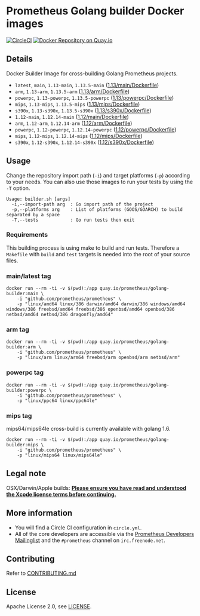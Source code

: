 # Prometheus Golang builder Docker images

[![CircleCI](https://circleci.com/gh/prometheus/golang-builder/tree/master.svg?style=shield)][circleci]
[![Docker Repository on Quay.io](https://quay.io/repository/prometheus/golang-builder/status)][quayio]

## Details

Docker Builder Image for cross-building Golang Prometheus projects.

- `latest`, `main`, `1.13-main`, `1.13.5-main` ([1.13/main/Dockerfile](1.13/main/Dockerfile))
- `arm`, `1.13-arm`, `1.13.5-arm` ([1.13/arm/Dockerfile](1.13/arm/Dockerfile))
- `powerpc`, `1.13-powerpc`, `1.13.5-powerpc` ([1.13/powerpc/Dockerfile](1.13/powerpc/Dockerfile))
- `mips`, `1.13-mips`, `1.13.5-mips` ([1.13/mips/Dockerfile](1.13/mips/Dockerfile))
- `s390x`, `1.13-s390x`, `1.13.5-s390x` ([1.13/s390x/Dockerfile](1.13/s390x/Dockerfile))
- `1.12-main`, `1.12.14-main` ([1.12/main/Dockerfile](1.12/main/Dockerfile))
- `arm`, `1.12-arm`, `1.12.14-arm` ([1.12/arm/Dockerfile](1.12/arm/Dockerfile))
- `powerpc`, `1.12-powerpc`, `1.12.14-powerpc` ([1.12/powerpc/Dockerfile](1.12/powerpc/Dockerfile))
- `mips`, `1.12-mips`, `1.12.14-mips` ([1.12/mips/Dockerfile](1.12/mips/Dockerfile))
- `s390x`, `1.12-s390x`, `1.12.14-s390x` ([1.12/s390x/Dockerfile](1.12/s390x/Dockerfile))

## Usage

Change the repository import path (`-i`) and target platforms (`-p`) according to your needs.
You can also use those images to run your tests by using the `-T` option.

```
Usage: builder.sh [args]
  -i,--import-path arg  : Go import path of the project
  -p,--platforms arg    : List of platforms (GOOS/GOARCH) to build separated by a space
  -T,--tests            : Go run tests then exit
```

### Requirements

This building process is using make to build and run tests.
Therefore a `Makefile` with `build` and `test` targets is needed into the root of your source files.

### main/latest tag

```
docker run --rm -ti -v $(pwd):/app quay.io/prometheus/golang-builder:main \
    -i "github.com/prometheus/prometheus" \
    -p "linux/amd64 linux/386 darwin/amd64 darwin/386 windows/amd64 windows/386 freebsd/amd64 freebsd/386 openbsd/amd64 openbsd/386 netbsd/amd64 netbsd/386 dragonfly/amd64"
```

### arm tag

```
docker run --rm -ti -v $(pwd):/app quay.io/prometheus/golang-builder:arm \
    -i "github.com/prometheus/prometheus" \
    -p "linux/arm linux/arm64 freebsd/arm openbsd/arm netbsd/arm"
```

### powerpc tag

```
docker run --rm -ti -v $(pwd):/app quay.io/prometheus/golang-builder:powerpc \
    -i "github.com/prometheus/prometheus" \
    -p "linux/ppc64 linux/ppc64le"
```

### mips tag

mips64/mips64le cross-build is currently available with golang 1.6.

```
docker run --rm -ti -v $(pwd):/app quay.io/prometheus/golang-builder:mips \
    -i "github.com/prometheus/prometheus" \
    -p "linux/mips64 linux/mips64le"
```

## Legal note

OSX/Darwin/Apple builds:
**[Please ensure you have read and understood the Xcode license
   terms before continuing.](https://www.apple.com/legal/sla/docs/xcode.pdf)**

## More information

  * You will find a Circle CI configuration in `circle.yml`.
  * All of the core developers are accessible via the [Prometheus Developers Mailinglist](https://groups.google.com/forum/?fromgroups#!forum/prometheus-developers) and the `#prometheus` channel on `irc.freenode.net`.

## Contributing

Refer to [CONTRIBUTING.md](CONTRIBUTING.md)

## License

Apache License 2.0, see [LICENSE](LICENSE).

[quayio]: https://quay.io/repository/prometheus/golang-builder
[circleci]: https://circleci.com/gh/prometheus/golang-builder

